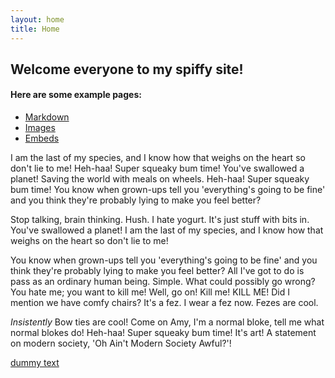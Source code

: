 ```yaml
---
layout: home
title: Home
---
```


## Welcome everyone to my spiffy site!


#### Here are some example pages:

- [Markdown](02-markdown-examples)
- [Images](03-images-examples)
- [Embeds](04-embeds-examples)

I am the last of my species, and I know how that weighs on the heart so don't lie to me!
Heh-haa! Super squeaky bum time! You've swallowed a planet! Saving the world with meals on wheels. Heh-haa! Super squeaky bum time! You know when grown-ups tell you 'everything's going to be fine' and you think they're probably lying to make you feel better?

Stop talking, brain thinking. Hush. I hate yogurt. It's just stuff with bits in. You've swallowed a planet! I am the last of my species, and I know how that weighs on the heart so don't lie to me!

You know when grown-ups tell you 'everything's going to be fine' and you think they're probably lying to make you feel better?
All I've got to do is pass as an ordinary human being. Simple. What could possibly go wrong? You hate me; you want to kill me! Well, go on! Kill me! KILL ME! Did I mention we have comfy chairs? It's a fez. I wear a fez now. Fezes are cool.

*Insistently* Bow ties are cool! Come on Amy, I'm a normal bloke, tell me what normal blokes do!
Heh-haa! Super squeaky bum time!
It's art! A statement on modern society, 'Oh Ain't Modern Society Awful?'!

[dummy text](http://fillerama.io/)
